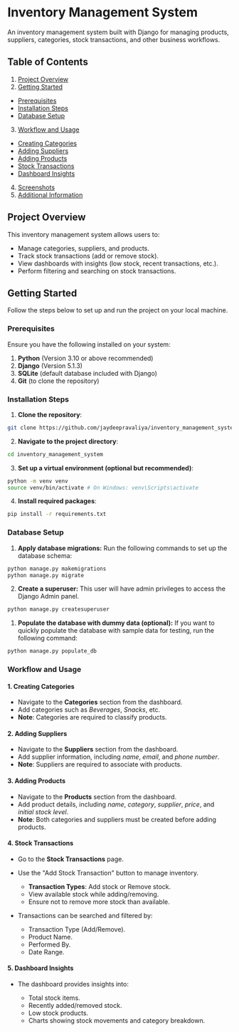 # Inventory Management System

An inventory management system built with Django for managing products, suppliers, categories, stock transactions, and other business workflows.

## Table of Contents

1. [Project Overview](#project-overview)
2. [Getting Started](#getting-started)

  - [Prerequisites](#prerequisites)
  - [Installation Steps](#installation-steps)
  - [Database Setup](#database-setup)

3. [Workflow and Usage](#workflow-and-usage)

  - [Creating Categories](#1-creating-categories)
  - [Adding Suppliers](#2-adding-suppliers)
  - [Adding Products](#3-adding-products)
  - [Stock Transactions](#4-stock-transactions)
  - [Dashboard Insights](#5-dashboard-insights)

4. [Screenshots](#screenshots)
5. [Additional Information](#additional-information)

## Project Overview

This inventory management system allows users to:

- Manage categories, suppliers, and products.
- Track stock transactions (add or remove stock).
- View dashboards with insights (low stock, recent transactions, etc.).
- Perform filtering and searching on stock transactions.

## Getting Started

Follow the steps below to set up and run the project on your local machine.

### Prerequisites

Ensure you have the following installed on your system:

1. **Python** (Version 3.10 or above recommended)
2. **Django** (Version 5.1.3)
3. **SQLite** (default database included with Django)
4. **Git** (to clone the repository)

### Installation Steps

1. **Clone the repository**:

  ```bash
  git clone https://github.com/jaydeepravaliya/inventory_management_system.git
  ```

2. **Navigate to the project directory**:

  ```bash
  cd inventory_management_system
  ```

3. **Set up a virtual environment (optional but recommended)**:

  ```bash
  python -m venv venv
  source venv/bin/activate # On Windows: venv\Scripts\activate
  ```

4. **Install required packages**:

```bash
pip install -r requirements.txt
```

### Database Setup

1. **Apply database migrations:**
Run the following commands to set up the database schema:

  ```bash
  python manage.py makemigrations
  python manage.py migrate
  ```

2. **Create a superuser:** 
This user will have admin privileges to access the Django Admin panel.

```bash
python manage.py createsuperuser
```

1. **Populate the database with dummy data (optional):**
If you want to quickly populate the database with sample data for testing, run the following command:

```bash
python manage.py populate_db
```

### Workflow and Usage

#### 1\. **Creating Categories**

- Navigate to the **Categories** section from the dashboard.
- Add categories such as _Beverages_, _Snacks_, etc.
- **Note**: Categories are required to classify products.

#### 2\. **Adding Suppliers**

- Navigate to the **Suppliers** section from the dashboard.
- Add supplier information, including _name_, _email_, and _phone number_.
- **Note**: Suppliers are required to associate with products.

#### 3\. **Adding Products**

- Navigate to the **Products** section from the dashboard.
- Add product details, including _name_, _category_, _supplier_, _price_, and _initial stock level_.
- **Note**: Both categories and suppliers must be created before adding products.

#### 4\. **Stock Transactions**

- Go to the **Stock Transactions** page.
- Use the "Add Stock Transaction" button to manage inventory.

  - **Transaction Types**: Add stock or Remove stock.
  - View available stock while adding/removing.
  - Ensure not to remove more stock than available.

- Transactions can be searched and filtered by:

  - Transaction Type (Add/Remove).
  - Product Name.
  - Performed By.
  - Date Range.

#### 5\. **Dashboard Insights**

- The dashboard provides insights into:

  - Total stock items.
  - Recently added/removed stock.
  - Low stock products.
  - Charts showing stock movements and category breakdown.
